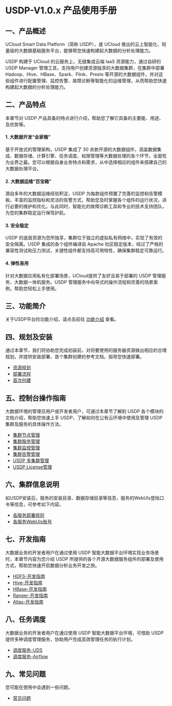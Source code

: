 # USDP-V1.0.x 产品使用手册



## 一、产品概述

UCloud Smart Data Platform（简称 USDP），是 UCloud 推出的云上智能化、轻量级的大数据基础服务平台，能够帮您快速构建起大数据的分析处理能力。

USDP 构建于 UCloud 的云服务上，无缝集成云端 IaaS 资源能力，通过自研的 USDP Manager 管理工具，支持用户创建资源独享的大数据集群，在集群中部署 Hadoop、Hive、HBase、Spark、Flink、Presto 等开源的大数据组件，并对这些组件进行配置管理、监控告警、故障诊断等智能化的运维管理，从而帮助您快速构建起大数据的分析处理能力。



## 二、产品特点

本章节对 USDP 产品具备的特点进行介绍，帮助您了解它具备的主要能、用途、及优势等。

#### 1. 大数据开发“全家桶”

基于开放式的管理架构，USDP 集成了 30 余款开源的大数据组件，涵盖数据集成、数据存储、计算引擎、任务调度、权限管理等大数据处理的各个环节，全面性为业界之最。您可以根据自身业务特点和需求，从中选择相应的组件来搭建自己的大数据处理平台。

#### 2. 大数据运维“百宝箱”

源自多年的大数据运维经验积淀，USDP 为每款组件预置了完善的监控和告警模板，丰富的监控指标和灵活的告警方式，帮助您及时掌握各个组件的运行状况，进行必要的维护和优化。与此同时，智能化的故障诊断工具和专业的技术支持团队，为您的集群稳定运行保驾护航。

#### 3. 安全稳定

USDP 的底层资源为您所独享，集群位于独立的虚拟私有网络中，实现了有效的安全隔离。USDP 集成的各个组件编译自 Apache 社区稳定版本，经过了严格的兼容性测试和压力测试，关键性组件都支持高可用特性，确保集群稳定可靠运行。

#### 4. 弹性易用

针对大数据应用私有化部署场景，UCloud提供了友好且易于部署的 USDP 管理服务、大数据一体机服务。USDP 管理服务中向导式的操作流程和完善的场景案例，帮助您轻松上手使用。



## 三、功能简介

关于USDP平台的功能介绍，请点击前往 [功能介绍](usdpdc/1.0.x/release_notes) 查看。



## 四、规划及安装

通过本章节，我们将协助您完成初装前，对将要使用的服务器资源做出相应的合理规划，并提供安装部署、首个集群创建的参考文档，指导您快速部署。

* [资源规划](usdpdc/1.0.x/plan&create/deploy_plan)
* [部署流程](usdpdc/1.0.x/plan&create/install)
* [首次创建](usdpdc/1.0.x/plan&create/first_create)



## 五、控制台操作指南

大数据环境的管理员用户或开发者用户，可通过本章节了解到 USDP 各个模块的文档介绍，帮助您快速上手 USDP，了解如何在公有云环境中使用及管理 USDP 集群及服务的具体操作方法。

* [集群节点管理](usdpdc/1.0.x/webconsole/node)
* [集群服务管理](usdpdc/1.0.x/webconsole/service)
* [集群监控管理](usdpdc/1.0.x/webconsole/monitor)
* [集群告警管理](usdpdc/1.0.x/webconsole/alarm)
* [USDP 多集群管理](usdpdc/1.0.x/webconsole/clusters)
* [USDP License管理](usdpdc/1.0.x/webconsole/license)



## 六、集群信息说明

如USDP安装后，服务的安装目录、数据存储目录等信息，服务的WebUIs登陆口令等信息，可参考如下内容。

* [各服务部署规则](usdpdc/1.0.x/cluster_notes/rule)
* [各服务WebUIs账号](usdpdc/1.0.x/cluster_notes/login)



## 七、开发指南

大数据业务的开发者用户在通过使用 USDP 智能大数据平台环境实现业务场景时，本章节内容为您介绍 USDP 所提供的各个开源大数据服务组件的部署及使用方式，帮助您快速开启数据分析业务开发之旅。

* [HDFS-开发指南](usdpdc/1.0.x/developer/hdfs)
* [Hive-开发指南](usdpdc/1.0.x/developer/hive)
* [HBase-开发指南](usdpdc/1.0.x/developer/hbase)
* [Ranger-开发指南](usdpdc/1.0.x/developer/ranger)
* [Atlas-开发指南](usdpdc/1.0.x/developer/atlas)



## 八、任务调度

大数据业务的开发者用户在通过使用 USDP 智能大数据平台环境，可借助 USDP 提供多种调度管理服务，协助用户完成高效管理任务的执行计划。

* [调度服务-UDS](usdpdc/1.0.x/schedule/uds)
* [调度服务-Airflow](usdpdc/1.0.x/schedule/airflow)



## 九、常见问题

您可能在使用中会遇到一些问题。

- [常见问题](usdpdc/1.0.x/FAQ)

